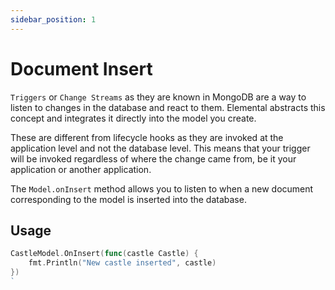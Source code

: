 ```yaml
---
sidebar_position: 1
---
```


# Document Insert

`Triggers` or `Change Streams` as they are known in MongoDB are a way to listen to changes in the database and react to them. Elemental abstracts this concept and integrates it directly into the model you create.

These are different from lifecycle hooks as they are invoked at the application level and not the database level. This means that your trigger will be invoked regardless of where the change came from, be it your application or another application.

The `Model.onInsert` method allows you to listen to when a new document corresponding to the model is inserted into the database.

## Usage

```go
CastleModel.OnInsert(func(castle Castle) {
	fmt.Println("New castle inserted", castle)
})
`
```
